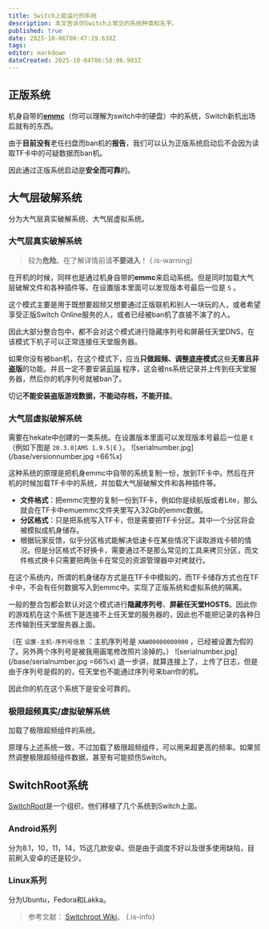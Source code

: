 ```yaml
---
title: Switch上能运行的系统
description: 本文告诉你Switch上常见的系统种类和名字。
published: true
date: 2025-10-06T06:47:19.638Z
tags: 
editor: markdown
dateCreated: 2025-10-04T06:58:06.983Z
---
```


## 正版系统
机身自带的[**emmc**](https://baike.baidu.com/item/eMMC/117849)（你可以理解为switch中的硬盘）中的系统，Switch新机出场后就有的东西。

由于**目前没有**老任扫盘而ban机的**报告**，我们可以认为正版系统启动后不会因为读取TF卡中的可疑数据而ban机。

因此通过正版系统启动是**安全而可靠**的。

## 大气层破解系统
分为大气层真实破解系统、大气层虚拟系统。

### 大气层真实破解系统
> 较为**危险**。在了解详情前请**不要进入**！
{.is-warning}

在开机的时候，同样也是通过机身自带的**emmc**来启动系统。但是同时加载大气层破解文件和各种插件等。在设置版本里面可以发现版本号最后一位是 `S` 。

这个模式主要是用于既想要超频又想要通过正版联机和别人一块玩的人，或者希望享受正版Switch Online服务的人，或者已经被ban机了直接不演了的人。

因此大部分整合包中，都不会对这个模式进行隐藏序列号和屏蔽任天堂DNS，在该模式下机子可以正常连接任天堂服务器。

如果你没有被ban机，在这个模式下，应当**只做超频、调整底座模式**这些**无害且非盗版**的功能。并且一定不要安装[前端](https://nsw.awa.cool/e/zh/Getting%20Started) 程序，这会被ns系统记录并上传到任天堂服务器，然后你的机序列号就被ban了。

切记**不能安装盗版游戏数据，不能动存档，不能开挂**。

### 大气层虚拟破解系统
需要在hekate中创建的一类系统。在设置版本里面可以发现版本号最后一位是 `E` （例如下图是 `20.3.0|AMS 1.9.5|E` ）。
![serialnumber.jpg](/base/versionnumber.jpg =66%x)

这种系统的原理是把机身emmc中自带的系统复制一份，放到TF卡中。然后在开机的时候加载TF卡中的系统，并加载大气层破解文件和各种插件等。

- **文件格式**：把emmc完整的复制一份到TF卡，例如你是续航版或者Lite，那么就会在TF卡中emuemmc文件夹里写入32Gb的emmc数据。
- **分区格式**：只是把系统写入TF卡，但是需要把TF卡分区。其中一个分区将会被模拟成机身储存。
- 根据玩家反馈，似乎分区格式能解决低速卡在某些情况下读取游戏卡顿的情况。但是分区格式不好换卡，需要通过不是那么常见的工具来拷贝分区，而文件格式换卡只需要把两张卡在常见的资源管理器中对拷就行。

在这个系统内，所谓的机身储存方式是在TF卡中模拟的，而TF卡储存方式也在TF卡中，不会有任何数据写入到emmc中。实现了正版系统和虚拟系统的隔离。

一般的整合包都会默认对这个模式进行**隐藏序列号**、**屏蔽任天堂HOSTS**。因此你的游戏机在这个系统下是连接不上任天堂的服务器的，因此也不能把记录的各种日志传输到任天堂服务器上面。

（在 `设置-主机-序列号信息` ：主机序列号是 `XAW00000000000` ，已经被设置为假的了。另外两个序列号是被我用画笔修改照片涂掉的。）
![serialnumber.jpg](/base/serialnumber.jpg =66%x)
退一步讲，就算连接上了，上传了日志，但是由于序列号是假的的，任天堂也不能通过序列号来ban你的机。

因此你的机在这个系统下是安全可靠的。

### 极限超频真实/虚拟破解系统
加载了极限超频组件的系统。

原理与上述系统一致，不过加载了极限超频组件，可以用来超更高的频率。如果贸然调整极限超频组件数据，甚至有可能损伤Switch。

## SwitchRoot系统
[SwitchRoot](https://switchroot.org/)是一个组织，他们移植了几个系统到Switch上面。

### Android系列
分为8.1，10，11，14，15这几款安卓。但是由于调度不好以及很多使用缺陷，目前刷入安卓的还是较少。

### Linux系列
分为Ubuntu，Fedora和Lakka。

> 参考文献： [Switchroot Wiki](https://wiki.switchroot.org/wiki/)。
{.is-info}